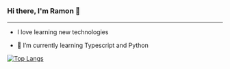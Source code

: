 ### Hi there, I'm Ramon 👋
<hr>
<p>
  
- I love learning new technologies
  
- 🌱 I’m currently learning Typescript and Python
</p>

[![Top Langs](https://github-readme-stats.vercel.app/api/top-langs/?username=ramoncasti&layout=compact)](https://github.com/anuraghazra/github-readme-stats)
